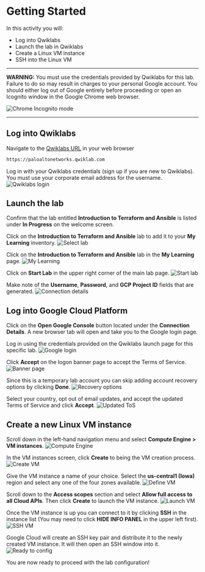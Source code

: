 # Getting Started

In this activity you will:

* Log into Qwiklabs
* Launch the lab in Qwiklabs
* Create a Linux VM instance
* SSH into the Linux VM

---
**WARNING:** You must use the credentials provided by Qwiklabs for this lab.  Failure to do so may result in charges to your personal Google account.  You should either log out of Google entirely before proceeding or open an Icognito window in the Google Chrome web browser.

![Chrome Incognito mode](img/incognito.png)

---

## Log into Qwiklabs

Navigate to the [Qwiklabs URL](https://paloaltonetworks.qwiklab.com) in your web browser

```html
https://paloaltonetworks.qwiklab.com
```

Log in with your Qwiklabs credentials (sign up if you are new to Qwiklabs).  You must use your corporate email address for the username.
![Qwiklabs login](img/qwiklabs-login.png)

## Launch the lab

Confirm that the lab entitled __Introduction to Terraform and Ansible__ is listed under __In Progress__ on the welcome screen.

Click on the __Introduction to Terraform and Ansible__ lab to add it to your __My Learning__ inventory.
![Select lab](img/welcome.png)

Click on the __Introduction to Terraform and Ansible__ lab in the __My Learning__ page.
![My Learning](img/my-learning.png)

Click on __Start Lab__ in the upper right corner of the main lab page.
![Start lab](img/start-lab.png)

Make note of the __Username__, __Password__, and __GCP Project ID__ fields that are generated.
![Connection details](img/connection-details.png)

## Log into Google Cloud Platform

Click on the __Open Google Console__ button located under the __Connection Details__.  A new browser tab will open and take you to the Google login page.

Log in using the credentials provided on the Qwiklabs launch page for this specific lab.
![Google login](img/gcp-login.png)

Click __Accept__ on the logon banner page to accept the Terms of Service.
![Banner page](img/banner-page.png)

Since this is a temporary lab account you can skip adding account recovery options by clicking __Done__.
![Recovery options](img/recovery.png)

Select your country, opt out of email updates, and accept the updated Terms of Service and click __Accept__.
![Updated ToS](img/updated-tos.png)

## Create a new Linux VM instance

Scroll down in the left-hand navigation menu and select **Compute Engine > VM instances**.
![Compute Engine](img/compute-eng.png)

In the VM instances screen, click **Create** to being the VM creation process.
![Create VM](img/create-vm.png)

Give the VM instance a name of your choice.  Select the **us-central1 (Iowa)** region and select any one of the four zones available.
![Define VM](img/define-vm.png)

Scroll down to the **Access scopes** section and select **Allow full access to all Cloud APIs**.  Then click **Create** to launch the VM instance.
![Launch VM](img/launch-vm.png)

Once the VM instance is up you can connect to it by clicking **SSH** in the instance list (You may need to click **HIDE INFO PANEL** in the upper left first).
![SSH VM](img/ssh-vm.png)

Google Cloud will create an SSH key pair and distribute it to the newly created VM instance. It will then open an SSH window into it.
![Ready to config](img/vm-ready.png)

You are now ready to proceed with the lab configuration!
